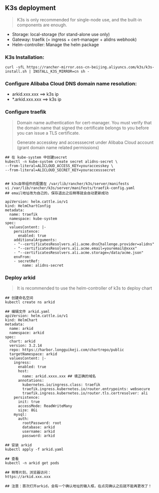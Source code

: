 ## K3s deployment

> K3s is only recommended for single-node use, and the built-in components are enough.

- Storage: local-storage (for stand-alone use only)
- Gateway: traefik (= ingress + cert-manager + alidns webhook)
- Helm-controller: Manage the helm package

### K3s Installation:

```shell
curl -sfL https://rancher-mirror.oss-cn-beijing.aliyuncs.com/k3s/k3s-install.sh | INSTALL_K3S_MIRROR=cn sh -
```

### Configure Alibaba Cloud DNS domain name resolution:

- arkid.xxx.xxx ==> k3s ip
- *.arkid.xxx.xxx  ==>  k3s ip

### Configure traefik

> Domain name authentication for cert-manager. You must verify that the domain name that signed the certificate belongs to you before you can issue a TLS certificate.
>
> Generate accesskey and accesssecret under Alibaba Cloud account (grant domain name related permissions)

```shell
## 在 kube-system 中创建secret
kubectl -n kube-system create secret alidns-secret \
--from-literal=ALICLOUD_ACCESS_KEY=youraccesskey \
--from-literal=ALICLOUD_SECRET_KEY=youraccesssecret


## k3s自带组件的配置在 /var/lib/rancher/k3s/server/manifests
vi /var/lib/rancher/k3s/server/manifests/traefik-config.yaml
## email地址改为自己的，保存退出之后稍等就会自动更新成功

apiVersion: helm.cattle.io/v1
kind: HelmChartConfig
metadata:
  name: traefik
  namespace: kube-system
spec:
  valuesContent: |-
    persistence:
      enabled: true
    additionalArguments:
    - "--certificatesResolvers.ali.acme.dnsChallenge.provider=alidns"
    - "--certificatesResolvers.ali.acme.email=youremail@xxxx"
    - "--certificatesResolvers.ali.acme.storage=/data/acme.json"
    envFrom:
    - secretRef:
        name: alidns-secret

```





### Deploy arkid

> It is recommended to use the helm-controller of k3s to deploy chart

```shell
## 创建命名空间
kubectl create ns arkid

## 编辑文件 arkid.yaml
apiVersion: helm.cattle.io/v1
kind: HelmChart
metadata:
  name: arkid
  namespace: arkid
spec:
  chart: arkid
  version: 3.2.14
  repo: https://harbor.longguikeji.com/chartrepo/public
  targetNamespace: arkid
  valuesContent: |-
    ingress:
      enabled: true
      host:
        name: arkid.xxxx.xxx ## 填正确的域名
      annotations:
        kubernetes.io/ingress.class: traefik
        traefik.ingress.kubernetes.io/router.entrypoints: websecure
        traefik.ingress.kubernetes.io/router.tls.certresolver: ali
    persistence:
      init: true
      accessMode: ReadWriteMany
      size: 8Gi
    mysql:
      auth:
        rootPassword: root
        database: arkid
        username: arkid
        password: arkid

## 安装 arkid
kubectl apply -f arkid.yaml

## 查看
kubectl -n arkid get pods

## 稍等片刻，浏览器访问：
https://arkid.xxx.xxx

## 注意：首次打开arkid，会有一个确认地址的输入框，在点完确认之后就不能再更改了！

```